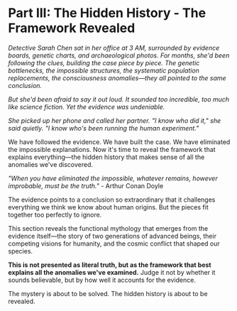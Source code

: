 # Part III: The Hidden History - The Framework Revealed

*Detective Sarah Chen sat in her office at 3 AM, surrounded by evidence boards, genetic charts, and archaeological photos. For months, she'd been following the clues, building the case piece by piece. The genetic bottlenecks, the impossible structures, the systematic population replacements, the consciousness anomalies—they all pointed to the same conclusion.*

*But she'd been afraid to say it out loud. It sounded too incredible, too much like science fiction. Yet the evidence was undeniable.*

*She picked up her phone and called her partner. "I know who did it," she said quietly. "I know who's been running the human experiment."*

We have followed the evidence. We have built the case. We have eliminated the impossible explanations. Now it's time to reveal the framework that explains everything—the hidden history that makes sense of all the anomalies we've discovered.

*"When you have eliminated the impossible, whatever remains, however improbable, must be the truth."* - Arthur Conan Doyle

The evidence points to a conclusion so extraordinary that it challenges everything we think we know about human origins. But the pieces fit together too perfectly to ignore.

This section reveals the functional mythology that emerges from the evidence itself—the story of two generations of advanced beings, their competing visions for humanity, and the cosmic conflict that shaped our species.

**This is not presented as literal truth, but as the framework that best explains all the anomalies we've examined.** Judge it not by whether it sounds believable, but by how well it accounts for the evidence.

The mystery is about to be solved. The hidden history is about to be revealed.
